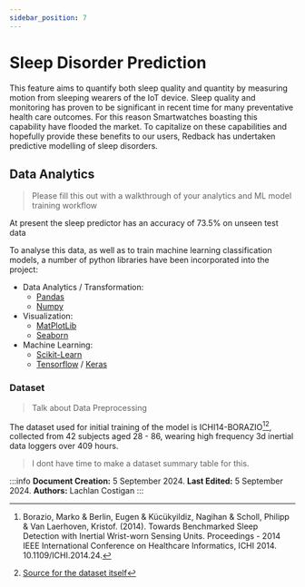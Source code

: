 ```yaml
---
sidebar_position: 7
---
```

# Sleep Disorder Prediction

This feature aims to quantify both sleep quality and quantity by measuring motion from sleeping wearers of the IoT device. Sleep quality and monitoring has proven to be significant in recent time for many preventative health care outcomes. For this reason Smartwatches boasting this capability have flooded the market. To capitalize on these capabilities and hopefully provide these benefits to our users, Redback has undertaken predictive modelling of sleep disorders. 

## Data Analytics

> Please fill this out with a walkthrough of your analytics and ML model training workflow

At present the sleep predictor has an accuracy of 73.5% on unseen test data

To analyse this data, as well as to train machine learning classification models, a number of python libraries have been incorporated into the project:

- Data Analytics / Transformation:
    - [Pandas](https://pandas.pydata.org/docs/reference/index.html)
    - [Numpy](https://numpy.org/doc/stable/reference/index.html#reference)
- Visualization:
    - [MatPlotLib](https://matplotlib.org/stable/api/index.html)
    - [Seaborn](https://seaborn.pydata.org/api.html)
- Machine Learning:
    - [Scikit-Learn](https://scikit-learn.org/stable/api/index.html)
    - [Tensorflow](https://www.tensorflow.org/api_docs/python/tf) / [Keras](https://keras.io/api/)




### Dataset
>Talk about Data Preprocessing  

The dataset used for initial training of the model is ICHI14-BORAZIO[^1][^2], collected from 42 subjects aged 28 - 86, wearing high frequency 3d inertial data loggers over 409 hours. 

>I dont have time to make a dataset summary table for this. 

:::info
**Document Creation:** 5 September 2024. **Last Edited:** 5 September 2024. **Authors:** Lachlan Costigan
:::


[^1]:Borazio, Marko & Berlin, Eugen & Kücükyildiz, Nagihan & Scholl, Philipp & Van Laerhoven, Kristof. (2014). Towards Benchmarked Sleep Detection with Inertial Wrist-worn Sensing Units. Proceedings - 2014 IEEE International Conference on Healthcare Informatics, ICHI 2014. 10.1109/ICHI.2014.24.   
[^2]: [Source for the dataset itself](https://www.researchgate.net/publication/305212784_ICHI14-Borazio) 

